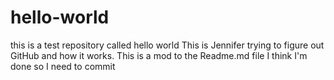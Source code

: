 # hello-world
this is a test repository called hello world
This is Jennifer trying to figure out GitHub and how it works.
This is a mod to the Readme.md file
I think I'm done so I need to commit
